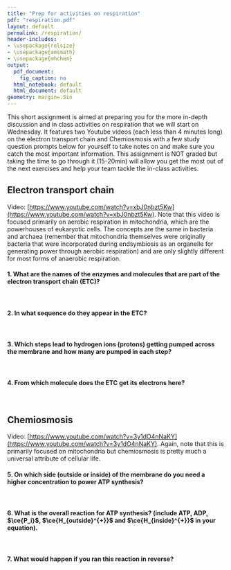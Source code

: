 ```yaml
---
title: "Prep for activities on respiration"
pdf: "respiration.pdf"
layout: default
permalink: /respiration/
header-includes:
- \usepackage{relsize}
- \usepackage{amsmath}
- \usepackage{mhchem}
output:
  pdf_document:
    fig_caption: no
  html_notebook: default
  html_document: default
geometry: margin=.5in
---
```


<script type="text/x-mathjax-config">
        MathJax.Hub.Config({TeX: {extensions:["mhchem.js"]}});
</script>

This short assignment is aimed at preparing you for the more in-depth discussion and in class activities on respiration that we will start on Wednesday. It features two Youtube videos (each less than 4 minutes long) on the electron transport chain and Chemiosmosis with a few study question prompts below for yourself to take notes on and make sure you catch the most important information. This assignment is NOT graded but taking the time to go through it (15-20min) will allow you get the most out of the next exercises and help your team tackle the in-class activities.

## Electron transport chain

Video: [https://www.youtube.com/watch?v=xbJ0nbzt5Kw](https://www.youtube.com/watch?v=xbJ0nbzt5Kw). Note that this video is focused primarily on aerobic respiration in mitochondria, which are the powerhouses of eukaryotic cells. The concepts are the same in bacteria and archaea (remember that mitochondria themselves were originally bacteria that were incorporated during endsymbiosis as an organelle for generating power through aerobic respiration) and are only slightly different for most forms of anaerobic respiration.

#### 1. What are the names of the enzymes and molecules that are part of the electron transport chain (ETC)?

&nbsp;
&nbsp;
&nbsp;

#### 2. In what sequence do they appear in the ETC?

&nbsp;
&nbsp;
&nbsp;

#### 3. Which steps lead to hydrogen ions (protons) getting pumped across the membrane and how many are pumped in each step?

&nbsp;
&nbsp;
&nbsp;

#### 4. From which molecule does the ETC get its electrons here?

&nbsp;
&nbsp;
&nbsp;

## Chemiosmosis

Video: [https://www.youtube.com/watch?v=3y1dO4nNaKY](https://www.youtube.com/watch?v=3y1dO4nNaKY). Again, note that this is primarily focused on mitochondria but chemiosmosis is pretty much a universal attribute of cellular life.

#### 5. On which side (outside or inside) of the membrane do you need a higher concentration to power ATP synthesis?

&nbsp;
&nbsp;
&nbsp;

#### 6. What is the overall reaction for ATP synthesis? (include ATP, ADP, $\ce{P_i}$, $\ce{H_{outside}^{+}}$ and $\ce{H_{inside}^{+}}$ in your equation).

&nbsp;
&nbsp;
&nbsp;

#### 7. What would happen if you ran this reaction in reverse?

&nbsp;
&nbsp;
&nbsp;
